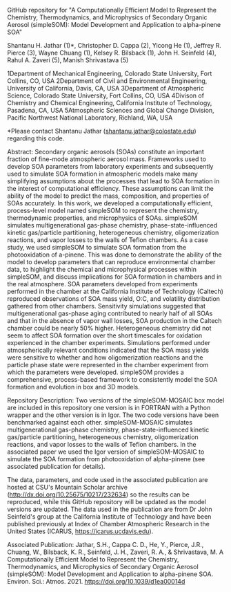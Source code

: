 GitHub repository for "A Computationally Efficient Model to Represent the Chemistry, Thermodynamics, and Microphysics of Secondary Organic Aerosol (simpleSOM): Model Development and Application to alpha-pinene SOA"


Shantanu H. Jathar (1)*, Christopher D. Cappa (2), Yicong He (1), Jeffrey R. Pierce (3), Wayne Chuang (1), Kelsey R. Bilsback (1), John H. Seinfeld (4), Rahul A. Zaveri (5), Manish Shrivastava (5)


1Department of Mechanical Engineering, Colorado State University, Fort Collins, CO, USA
2Department of Civil and Environmental Engineering, University of California, Davis, CA, USA
3Department of Atmospheric Science, Colorado State University, Fort Collins, CO, USA
4Divison of Chemistry and Chemical Engineering, California Institute of Technology, Pasadena, CA, USA
5Atmospheric Sciences and Global Change Division, Pacific Northwest National Laboratory, Richland, WA, USA 


*Please contact Shantanu Jathar (shantanu.jathar@colostate.edu) regarding this code.


Abstract: Secondary organic aerosols (SOAs) constitute an important fraction of fine-mode atmospheric aerosol mass. Frameworks used to develop SOA parameters from laboratory experiments and subsequently used to simulate SOA formation in atmospheric models make many simplifying assumptions about the processes that lead to SOA formation in the interest of computational efficiency. These assumptions can limit the ability of the model to predict the mass, composition, and properties of SOAs accurately. In this work, we developed a computationally efficient, process-level model named simpleSOM to represent the chemistry, thermodynamic properties, and microphysics of SOAs. simpleSOM simulates multigenerational gas-phase chemistry, phase-state-influenced kinetic gas/particle partitioning, heterogeneous chemistry, oligomerization reactions, and vapor losses to the walls of Teflon chambers. As a case study, we used simpleSOM to simulate SOA formation from the photooxidation of a-pinene. This was done to demonstrate the ability of the model to develop parameters that can reproduce environmental chamber data, to highlight the chemical and microphysical processes within simpleSOM, and discuss implications for SOA formation in chambers and in the real atmosphere. SOA parameters developed from experiments performed in the chamber at the California Institute of Technology (Caltech) reproduced observations of SOA mass yield, O:C, and volatility distribution gathered from other chambers. Sensitivity simulations suggested that multigenerational gas-phase aging contributed to nearly half of all SOAs and that in the absence of vapor wall losses, SOA production in the Caltech chamber could be nearly 50% higher. Heterogeneous chemistry did not seem to affect SOA formation over the short timescales for oxidation experienced in the chamber experiments. Simulations performed under atmospherically relevant conditions indicated that the SOA mass yields were sensitive to whether and how oligomerization reactions and the particle phase state were represented in the chamber experiment from which the parameters were developed. simpleSOM provides a comprehensive, process-based framework to consistently model the SOA formation and evolution in box and 3D models.


Repository Description: Two versions of the simpleSOM-MOSAIC box model are included in this repository one version is in FORTRAN with a Python wrapper and the other version is in Igor. The two code versions have been benchmarked against each other. simpleSOM-MOSAIC simulates multigenerational gas-phase chemistry, phase-state-influenced kinetic gas/particle partitioning, heterogeneous chemistry, oligomerization reactions, and vapor losses to the walls of Teflon chambers. In the associated paper we used the Igor version of simpleSOM-MOSAIC to simulate the SOA formation from photooxidation of alpha-pinene (see associated publication for details). 

The data, parameters, and code used in the associated publication are hosted at CSU's Mountain Scholar archive (http://dx.doi.org/10.25675/10217/232634) so the results can be reproduced, while this GitHub repository will be updated as the model versions are updated. The data used in the publication are from Dr John Seinfeld's group at the California Institute of Technology and have been published previously at Index of Chamber Atmospheric Research in the United States (ICARUS, https://icarus.ucdavis.edu). 


Associated Publication: Jathar, S.H., Cappa C. D., He, Y., Pierce, J.R., Chuang, W., Bilsback, K. R., Seinfeld, J. H., Zaveri, R. A., & Shrivastava, M. A Computationally Efficient Model to Represent the Chemistry, Thermodynamics, and Microphysics of Secondary Organic Aerosol (simpleSOM): Model Development and Application to alpha-pinene SOA. Environ. Sci.: Atmos. 2021. https://doi.org/10.1039/d1ea00014d
